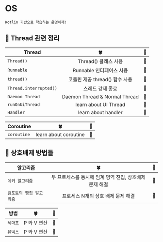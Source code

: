 # OS
`Kotlin 기반으로 학습하는 운영체제!`
## 🎯 Thread 관련 정리
| Thread | 🍀 | 🏴 |
|---|:---:|---:|
| `Thread()` | Thread() 클래스 사용 | 🔵 |
| `Runnable` | Runnable 인터페이스 사용 | 🔵 |
| `thread()` | 코틀린 제공 thread() 함수 사용 | 🔵 |
| `Thread.interrupted()` | 스레드 강제 종료 | 🔵 |
| `Daemon Thread` | Daemon Thread & Normal Thread | 🔵 |
| `runOnUiThread` | learn about UI Thread | 🔴 |
| `Handler` | learn about handler | 🔴 |

| Coroutine | 🍀 | 🏴 |
|---|:---:|---:|
| `coroutine` | learn about coroutine | 🔴 |

## 🎯 상호배제 방법들
| 알고리즘 | 🍀 | 🏴 |
|---|:---:|---:|
| `데커 알고리즘` | 두 프로세스를 동시에 임계 영역 진입, 상호배제 문제 해결 | 🔵 |
| `램포트의 빵집 알고리즘` | 프로세스 N개의 상호 배제 문제 해결 | 🔴 |

| 방법 | 🍀 | 🏴 |
|---|:---:|---:|
| `세마포` | P 와 V 연산 | 🔴 |
| `뮤텍스` | P 와 V 연산 | 🔴 |